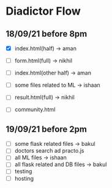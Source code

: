 # Diadictor Flow

## 18/09/21 before 8pm
- [x] index.html(half) -> aman
- [ ] form.html(full) -> nikhil
- [ ] index.html(other half) -> aman
- [ ] some files related to ML -> ishaan
- [ ] result.html(full) -> nikhil
- [ ] community.html


## 19/09/21 before 2pm
- [ ] some flask related files -> bakul
- [ ] doctors search ad practo.js
- [ ] all ML files -> ishaan
- [ ] all flask related and DB files -> bakul
- [ ] testing 
- [ ] hosting
